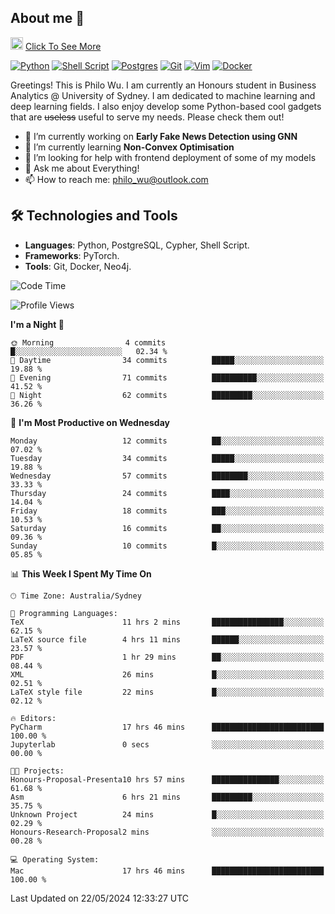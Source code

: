 ## About me 🤗

<a href="#"><img src="https://media.giphy.com/media/hvRJCLFzcasrR4ia7z/giphy.gif" width="20px" height="20px"></a> [Click To See More](https://philowu.notion.site/philowu/Philo-Hao-Wu-8bc7b2a81217493399d7db22df70fbfd)

[![Python](https://img.shields.io/badge/python-3670A0?style=for-the-badge&logo=python&logoColor=ffdd54)](#)
[![Shell Script](https://img.shields.io/badge/shell_script-%23121011.svg?style=for-the-badge&logo=gnu-bash&logoColor=white)](#)
[![Postgres](https://img.shields.io/badge/postgres-%23316192.svg?style=for-the-badge&logo=postgresql&logoColor=white)](#)
[![Git](https://img.shields.io/badge/git-%23F05033.svg?style=for-the-badge&logo=git&logoColor=white)](#)
[![Vim](https://img.shields.io/badge/VIM-%2311AB00.svg?style=for-the-badge&logo=vim&logoColor=white)](#)
[![Docker](https://img.shields.io/badge/docker-%230db7ed.svg?style=for-the-badge&logo=docker&logoColor=white)](#)

Greetings! This is Philo Wu. I am currently an Honours student in Business Analytics \@ University of Sydney. I am dedicated to machine learning and deep learning fields. I also enjoy develop some Python-based cool gadgets that are ~~useless~~ useful to serve my needs. Please check them out!

- 🔭 I’m currently working on **Early Fake News Detection using GNN**
- 🌱 I’m currently learning **Non-Convex Optimisation**
- 🤔 I’m looking for help with frontend deployment of some of my models
- 💬 Ask me about Everything!
- 📫 How to reach me: philo_wu@outlook.com

## 🛠 Technologies and Tools
- **Languages**: Python, PostgreSQL, Cypher, Shell Script.
- **Frameworks**: PyTorch.
- **Tools**: Git, Docker, Neo4j.

<!--START_SECTION:waka-->
![Code Time](http://img.shields.io/badge/Code%20Time-172%20hrs%2032%20mins-blue)

![Profile Views](http://img.shields.io/badge/Profile%20Views-0-blue)

**I'm a Night 🦉** 

```text
🌞 Morning                4 commits           █░░░░░░░░░░░░░░░░░░░░░░░░   02.34 % 
🌆 Daytime                34 commits          █████░░░░░░░░░░░░░░░░░░░░   19.88 % 
🌃 Evening                71 commits          ██████████░░░░░░░░░░░░░░░   41.52 % 
🌙 Night                  62 commits          █████████░░░░░░░░░░░░░░░░   36.26 % 
```
📅 **I'm Most Productive on Wednesday** 

```text
Monday                   12 commits          ██░░░░░░░░░░░░░░░░░░░░░░░   07.02 % 
Tuesday                  34 commits          █████░░░░░░░░░░░░░░░░░░░░   19.88 % 
Wednesday                57 commits          ████████░░░░░░░░░░░░░░░░░   33.33 % 
Thursday                 24 commits          ████░░░░░░░░░░░░░░░░░░░░░   14.04 % 
Friday                   18 commits          ███░░░░░░░░░░░░░░░░░░░░░░   10.53 % 
Saturday                 16 commits          ██░░░░░░░░░░░░░░░░░░░░░░░   09.36 % 
Sunday                   10 commits          █░░░░░░░░░░░░░░░░░░░░░░░░   05.85 % 
```


📊 **This Week I Spent My Time On** 

```text
🕑︎ Time Zone: Australia/Sydney

💬 Programming Languages: 
TeX                      11 hrs 2 mins       ████████████████░░░░░░░░░   62.15 % 
LaTeX source file        4 hrs 11 mins       ██████░░░░░░░░░░░░░░░░░░░   23.57 % 
PDF                      1 hr 29 mins        ██░░░░░░░░░░░░░░░░░░░░░░░   08.44 % 
XML                      26 mins             █░░░░░░░░░░░░░░░░░░░░░░░░   02.51 % 
LaTeX style file         22 mins             █░░░░░░░░░░░░░░░░░░░░░░░░   02.12 % 

🔥 Editors: 
PyCharm                  17 hrs 46 mins      █████████████████████████   100.00 % 
Jupyterlab               0 secs              ░░░░░░░░░░░░░░░░░░░░░░░░░   00.00 % 

🐱‍💻 Projects: 
Honours-Proposal-Presenta10 hrs 57 mins      ███████████████░░░░░░░░░░   61.68 % 
Asm                      6 hrs 21 mins       █████████░░░░░░░░░░░░░░░░   35.75 % 
Unknown Project          24 mins             █░░░░░░░░░░░░░░░░░░░░░░░░   02.29 % 
Honours-Research-Proposal2 mins              ░░░░░░░░░░░░░░░░░░░░░░░░░   00.28 % 

💻 Operating System: 
Mac                      17 hrs 46 mins      █████████████████████████   100.00 % 
```


 Last Updated on 22/05/2024 12:33:27 UTC
<!--END_SECTION:waka-->
